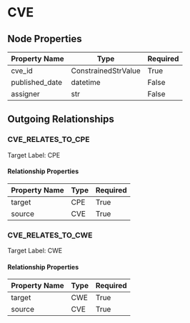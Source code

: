 
# CVE

## Node Properties

| Property Name | Type | Required |
| ------------- | ---- | -------- |
| cve_id | ConstrainedStrValue | True |
| published_date | datetime | False |
| assigner | str | False |


## Outgoing Relationships

### CVE_RELATES_TO_CPE

Target Label: CPE

#### Relationship Properties

| Property Name | Type | Required |
| ------------- | ---- | -------- |
| target | CPE | True |
| source | CVE | True |


### CVE_RELATES_TO_CWE

Target Label: CWE

#### Relationship Properties

| Property Name | Type | Required |
| ------------- | ---- | -------- |
| target | CWE | True |
| source | CVE | True |



